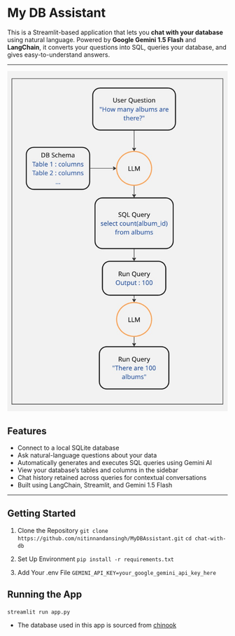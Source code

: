 # My DB Assistant

This is a Streamlit-based application that lets you **chat with your database** using natural language. Powered by **Google Gemini 1.5 Flash** and **LangChain**, it converts your questions into SQL, queries your database, and gives easy-to-understand answers.

---

<img src="Workflow_diagram/Flowchart.jpg" alt="My DB Assistant Flowchart" style="max-width: 100%;" />

## Features

- Connect to a local SQLite database
- Ask natural-language questions about your data
- Automatically generates and executes SQL queries using Gemini AI
- View your database’s tables and columns in the sidebar
- Chat history retained across queries for contextual conversations
- Built using LangChain, Streamlit, and Gemini 1.5 Flash

---

## Getting Started
1. Clone the Repository
`git clone https://github.com/nitinnandansingh/MyDBAssistant.git`
`cd chat-with-db`

2. Set Up Environment
`pip install -r requirements.txt`

3. Add Your .env File
`GEMINI_API_KEY=your_google_gemini_api_key_here`

## Running the App
`streamlit run app.py`

* The database used in this app is sourced from [chinook](https://github.com/lerocha/chinook-database/tree/master/ChinookDatabase/DataSources)
